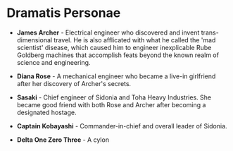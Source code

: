 # **Dramatis Personae**

* **James Archer** - Electrical engineer who discovered and invent trans-dimensional travel. He is also afflicated with what he called the 'mad scientist' disease, which caused him to engineer inexplicable Rube Goldberg machines that accomplish feats beyond the known realm of science and engineering.

* **Diana Rose** - A mechanical engineer who became a live-in girlfriend after her discovery of Archer's secrets.

* **Sasaki** - Chief engineer of Sidonia and Toha Heavy Industries. She became good friend with both Rose and Archer after becoming a designated hostage.

* **Captain Kobayashi** - Commander-in-chief and overall leader of Sidonia.

* **Delta One Zero Three** - A cylon

